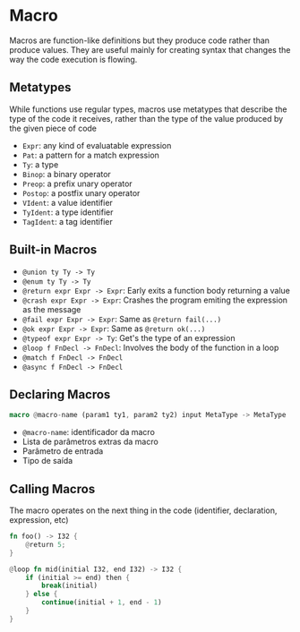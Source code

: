 # Macro

Macros are function-like definitions but they produce code rather than produce values. They are useful mainly for creating syntax that changes the way the code execution is flowing.

## Metatypes

While functions use regular types, macros use metatypes that describe the type of the code it receives, rather than the type of the value produced by the given piece of code

- `Expr`: any kind of evaluatable expression
- `Pat`: a pattern for a match expression
- `Ty`: a type
- `Binop`: a binary operator
- `Preop`: a prefix unary operator
- `Postop`: a postfix unary operator
- `VIdent`: a value identifier
- `TyIdent`: a type identifier
- `TagIdent`: a tag identifier

## Built-in Macros

- `@union ty Ty -> Ty`
- `@enum ty Ty -> Ty`
- `@return expr Expr -> Expr`: Early exits a function body returning a value
- `@crash expr Expr -> Expr`: Crashes the program emiting the expression as the message
- `@fail expr Expr -> Expr`: Same as `@return fail(...)`
- `@ok expr Expr -> Expr`: Same as `@return ok(...)`
- `@typeof expr Expr -> Ty`: Get's the type of an expression
- `@loop f FnDecl -> FnDecl`: Involves the body of the function in a loop
- `@match f FnDecl -> FnDecl`
- `@async f FnDecl -> FnDecl`

## Declaring Macros

```rs
macro @macro-name (param1 ty1, param2 ty2) input MetaType -> MetaType
```

- `@macro-name`: identificador da macro
- Lista de parâmetros extras da macro
- Parâmetro de entrada
- Tipo de saída

## Calling Macros

The macro operates on the next thing in the code (identifier, declaration, expression, etc)

```rs
fn foo() -> I32 {
    @return 5;
}

@loop fn mid(initial I32, end I32) -> I32 {
    if (initial >= end) then {
        break(initial)
    } else {
        continue(initial + 1, end - 1)
    }
}
```
